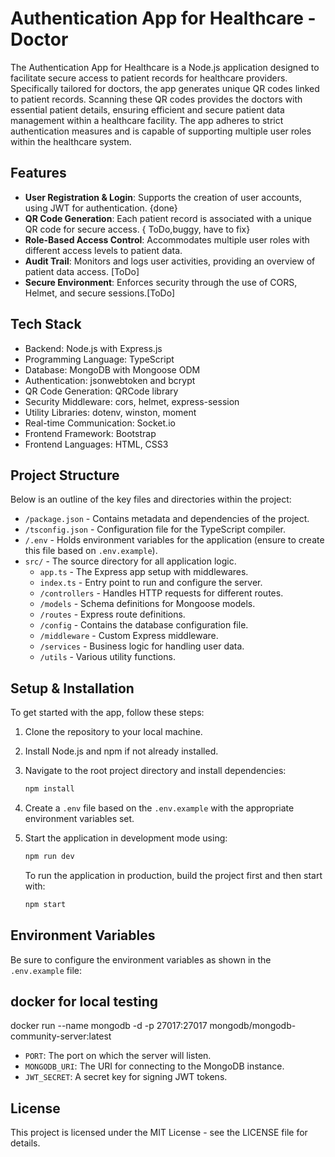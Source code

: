 # Authentication App for Healthcare - Doctor

The Authentication App for Healthcare is a Node.js application designed to facilitate secure access to patient records for healthcare providers. Specifically tailored for doctors, the app generates unique QR codes linked to patient records. Scanning these QR codes provides the doctors with essential patient details, ensuring efficient and secure patient data management within a healthcare facility. The app adheres to strict authentication measures and is capable of supporting multiple user roles within the healthcare system.

## Features

- **User Registration & Login**: Supports the creation of user accounts, using JWT for authentication. {done}
- **QR Code Generation**: Each patient record is associated with a unique QR code for secure access. { ToDo,buggy, have to fix}
- **Role-Based Access Control**: Accommodates multiple user roles with different access levels to patient data.
- **Audit Trail**: Monitors and logs user activities, providing an overview of patient data access. [ToDo]
- **Secure Environment**: Enforces security through the use of CORS, Helmet, and secure sessions.[ToDo]

## Tech Stack

- Backend: Node.js with Express.js
- Programming Language: TypeScript
- Database: MongoDB with Mongoose ODM
- Authentication: jsonwebtoken and bcrypt
- QR Code Generation: QRCode library
- Security Middleware: cors, helmet, express-session
- Utility Libraries: dotenv, winston, moment
- Real-time Communication: Socket.io
- Frontend Framework: Bootstrap
- Frontend Languages: HTML, CSS3

## Project Structure

Below is an outline of the key files and directories within the project:

- `/package.json` - Contains metadata and dependencies of the project.
- `/tsconfig.json` - Configuration file for the TypeScript compiler.
- `/.env` - Holds environment variables for the application (ensure to create this file based on `.env.example`).
- `src/` - The source directory for all application logic.
  - `app.ts` - The Express app setup with middlewares.
  - `index.ts` - Entry point to run and configure the server.
  - `/controllers` - Handles HTTP requests for different routes.
  - `/models` - Schema definitions for Mongoose models.
  - `/routes` - Express route definitions.
  - `/config` - Contains the database configuration file.
  - `/middleware` - Custom Express middleware.
  - `/services` - Business logic for handling user data.
  - `/utils` - Various utility functions.
## Setup & Installation

To get started with the app, follow these steps:

1. Clone the repository to your local machine.
2. Install Node.js and npm if not already installed.
3. Navigate to the root project directory and install dependencies:

   ```bash
   npm install
   ```

4. Create a `.env` file based on the `.env.example` with the appropriate environment variables set.
5. Start the application in development mode using:

   ```bash
   npm run dev
   ```

   To run the application in production, build the project first and then start with:

   ```bash
   npm start
   ```

## Environment Variables

Be sure to configure the environment variables as shown in the `.env.example` file:

## docker for local testing
docker run --name mongodb -d -p 27017:27017 mongodb/mongodb-community-server:latest


- `PORT`: The port on which the server will listen.
- `MONGODB_URI`: The URI for connecting to the MongoDB instance.
- `JWT_SECRET`: A secret key for signing JWT tokens.


## License

This project is licensed under the MIT License - see the LICENSE file for details.
